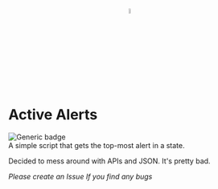 # <img alt="noaa" src="https://upload.wikimedia.org/wikipedia/commons/thumb/f/ff/US-NationalWeatherService-Logo.svg/1024px-US-NationalWeatherService-Logo.svg.png" style="display:block;width:5%;margin-left:auto;margin-right:auto;"> Active Alerts
![Generic badge](https://img.shields.io/badge/version-0.1.0-black.svg) \
A simple script that gets the top-most alert in a state.

Decided to mess around with APIs and JSON.
It's pretty bad.

*Please create an Issue If you find any bugs*	


	
